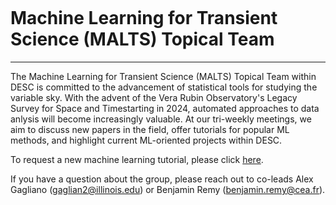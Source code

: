 <a href="" target_="blank"><img srce="https://dl.boxcloud.com/d/1/b1!BXJRGJ5ZUxbx2WqzcyCwaYQiWJH2G3lUMxudPLYczyuRqhBE9ALWP0FMZlLMl2fWshpLQ2hna_yP6cUvlFi5_Qa0-PORmjvP8-pr7bQ7roBdxv2h2MRfXotlwL9Y6Vkvr-UOMbI_Qi6P9toOBrLrlx2vTbPzW4y1bcr2IJ1-JibjBEXjj1oNe5n0i2LrDLE8VJLMcC66yFI74vpa894Bk6NmklkFZz7TpVixnCvq1RkIdiES-8OxpDh8QvPH3bLTftHJtVWoCtipECvm3rcv7IdeqrFylInYk2ikOYglCWk3cRnGfYcu5beKF0UYM8LOxWOExJzix-WgtcbADYTmwYBWDBvf20k1SJKtrvngvFdhsSMLb-99SJjrrwplaRTcbVwWTAfUOe8JoLGwQSMKX8AfICQGFBoI4gYKJmVM5ENUcAhw5oLcBkZDGkbk_rFhvuUMoMxV14vTMfhSClwPmeg0_cTL3x-ZPDcAPL8g76a9DiM1Yv5vcjhc4gIHuxaERtSjg9JJf24AdKoaeJtWJJTzN4E9KdM8z0-YLmJmiTcT4IPowMsppQJYcmGMmTDS91jUCdLzXPsOIV68iBuVw43sD23_4ASQr-oqr0SenlPWd7SjnD_sm0_pGXn79bzdB253YxBvyH-C_gP1Y-R5nnLDVwIp5QDhjOQvvFDQUAvopJ9Y1RMWoNHWQzS5SEpfHCCjDeB9JKLvb_joXxyjmqSp7E3YO8Hie6ayCh-xtDqCU0X3RZgPo8l3G3qahLW-kjI6x4c6xFpxKimuRxdH4qrTHlk1TAIrQz5tr2BrbEPNPzmtSJbeqj16Tky7JsZB7rNGi89PoRhvWKmYELxKej8y54LuI8fXt07-mGBJgs8WsXsmjSprxphne_olNAG9hnGd82am_VG0x9MyxYAr5ftjUk5nB6Piuz9p3BFIlUnmXn43_Y3DHMCRvx6Ig9o5HiwuxUbRAD3WjfPKCxuq1dVFfDxI5lFZLJ2-K_eT7G491gWF50PmmyBakvfUQ35s4MUD6FBDnfBdtUkgLLEotHOOPrCJKIEG3EcStTCsoRY8njg-bClXvG1-yLgw1ijQkkNZtkM64kTkRFMbuvM24nwUV80z1Ot6Ow_s0kDPfJrNya9MQFWmuw55LUw8bTcPZBZyJcsPERLr6yOBz_9APP5tzQqZXxdQBTJTPTezYtT4N-5VwzjQNo-ngdJSgE9bVrXuiMC8ac_4Li67HDNFERnVN9oiddCb_yLgitsHMDdlR5gB4wTtGMUbjxaVHnlGJ1hsc9T8A-OXqBcgS6GYsCrigsJfC0wy_j9mgYnTQ-TlZYlZXw03Bgrd4dcz50zMAbZVkMROD1cB_J4SQ2zuQ2rNqn0p_kidvC6F-V-RuoF9HE11umfEgtIfzwdAI9GUwNaO4s4Z-Iq5WbY8nQ../download" width="1000"></a>

# Machine Learning for Transient Science (MALTS) Topical Team
---

The Machine Learning for Transient Science (MALTS) Topical Team within DESC is committed to the advancement of statistical tools for studying the variable sky. With the advent of the Vera Rubin Observatory's Legacy Survey for Space and Timestarting in 2024, automated approaches to data anlysis will become increasingly valuable. At our tri-weekly meetings, we aim to discuss new papers in the field, offer tutorials for popular ML methods, and highlight current ML-oriented projects within DESC.

To request a new machine learning tutorial, please click [here](https://github.com/CosmoStat/Tutorials/issues/new?assignees=&labels=tutorial+request&template=tutorial-request.md&title=%5BTutorial%5D+Your+idea+for+a+tutorial).

If you have a question about the group, please reach out to co-leads Alex Gagliano (gaglian2@illinois.edu) or Benjamin Remy (benjamin.remy@cea.fr). 
